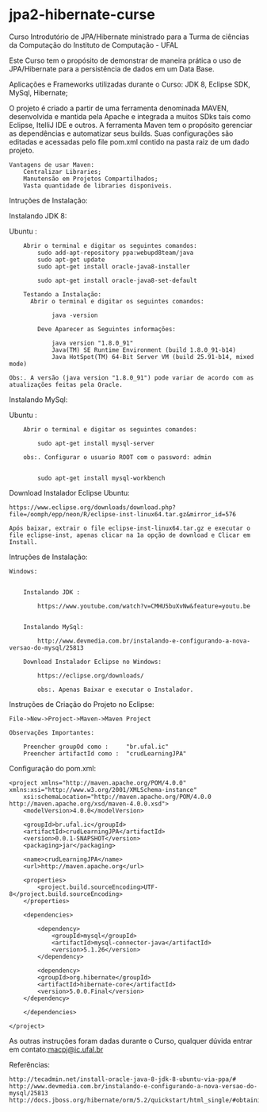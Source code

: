 # jpa2-hibernate-curse

Curso Introdutório de JPA/Hibernate ministrado para a Turma de ciências da Computação do Instituto de Computação - UFAL 

Este Curso tem o propósito de demonstrar de maneira  prática o uso de JPA/Hibernate para a persistência de dados em um Data Base.

Aplicações e Frameworks utilizadas durante o Curso:
  JDK 8,
  Eclipse SDK,
  MySql,
  Hibernate;
  
O projeto é criado a partir de uma ferramenta denominada MAVEN, desenvolvida e mantida pela Apache e integrada a muitos SDks tais como Eclipse, ItelliJ IDE e outros. A ferramenta Maven tem o propósito gerenciar as dependências e automatizar seus builds. Suas configurações são editadas e acessadas pelo file  pom.xml  contido na pasta raiz de um dado projeto.

	Vantagens de usar Maven:
		Centralizar Libraries;
		Manutensão em Projetos Compartilhados;
		Vasta quantidade de libraries disponiveis.
	


Intruções de Instalação:

Instalando JDK 8:

  Ubuntu :
        
        Abrir o terminal e digitar os seguintes comandos:
            sudo add-apt-repository ppa:webupd8team/java
            sudo apt-get update
            sudo apt-get install oracle-java8-installer
        
            sudo apt-get install oracle-java8-set-default
        
        Testando a Instalação:
          Abrir o terminal e digitar os seguintes comandos:
            
                java -version
                
            Deve Aparecer as Seguintes informações:
            
                java version "1.8.0_91"
                Java(TM) SE Runtime Environment (build 1.8.0_91-b14)
                Java HotSpot(TM) 64-Bit Server VM (build 25.91-b14, mixed mode)
                
    Obs:. A versão (java version "1.8.0_91") pode variar de acordo com as atualizações feitas pela Oracle.
    
Instalando MySql:

  Ubuntu :
        
        Abrir o terminal e digitar os seguintes comandos:
           
            sudo apt-get install mysql-server
            
        obs:. Configurar o usuario ROOT com o password: admin
        
        
            sudo apt-get install mysql-workbench
        
           
           
           
Download Instalador Eclipse Ubuntu:
    
    https://www.eclipse.org/downloads/download.php?file=/oomph/epp/neon/R/eclipse-inst-linux64.tar.gz&mirror_id=576
    
    Após baixar, extrair o file eclipse-inst-linux64.tar.gz e executar o file eclipse-inst, apenas clicar na 1a opção de download e Clicar em Install.


Intruções de Instalação:
    
    Windows:
    
    
        Instalando JDK :
        
            https://www.youtube.com/watch?v=CMHU5buXvNw&feature=youtu.be
        
        
        Instalando MySql:
            
            http://www.devmedia.com.br/instalando-e-configurando-a-nova-versao-do-mysql/25813
            
        Download Instalador Eclipse no Windows:
            
            https://eclipse.org/downloads/
            
            obs:. Apenas Baixar e executar o Instalador.
            


Instruções de Criação do Projeto no Eclipse:

    File->New->Project->Maven->Maven Project
    
    Observações Importantes: 
    
        Preencher groupOd como :     "br.ufal.ic"
        Preencher artifactId como :  "crudLearningJPA"

Configuração do pom.xml:

    <project xmlns="http://maven.apache.org/POM/4.0.0" xmlns:xsi="http://www.w3.org/2001/XMLSchema-instance"
	    xsi:schemaLocation="http://maven.apache.org/POM/4.0.0 http://maven.apache.org/xsd/maven-4.0.0.xsd">
	    <modelVersion>4.0.0</modelVersion>

	    <groupId>br.ufal.ic</groupId>
	    <artifactId>crudLearningJPA</artifactId>
	    <version>0.0.1-SNAPSHOT</version>
	    <packaging>jar</packaging>

	    <name>crudLearningJPA</name>
	    <url>http://maven.apache.org</url>

	    <properties>
		    <project.build.sourceEncoding>UTF-8</project.build.sourceEncoding>
	    </properties>

	    <dependencies>

		    <dependency>
			    <groupId>mysql</groupId>
			    <artifactId>mysql-connector-java</artifactId>
			    <version>5.1.26</version>
		    </dependency>
		    
		    <dependency>
			<groupId>org.hibernate</groupId>
			<artifactId>hibernate-core</artifactId>
			<version>5.0.0.Final</version>
		</dependency>
		
	    </dependencies>
	
    </project>
    
    
As outras instruções foram dadas durante o Curso, qualquer dúvida entrar em contato:macpj@ic.ufal.br

Referências:

    http://tecadmin.net/install-oracle-java-8-jdk-8-ubuntu-via-ppa/#
    http://www.devmedia.com.br/instalando-e-configurando-a-nova-versao-do-mysql/25813
    http://docs.jboss.org/hibernate/orm/5.2/quickstart/html_single/#obtaining
    
    
    


        
    

    
        
        

            
            
    
        




  
  

